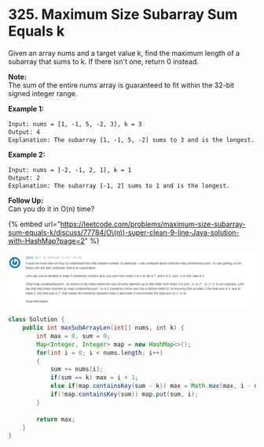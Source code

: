 # 325. Maximum Size Subarray Sum Equals k

Given an array nums and a target value k, find the maximum length of a subarray that sums to k. If there isn't one, return 0 instead.

**Note:**  
The sum of the entire nums array is guaranteed to fit within the 32-bit signed integer range.

**Example 1:**

```text
Input: nums = [1, -1, 5, -2, 3], k = 3
Output: 4 
Explanation: The subarray [1, -1, 5, -2] sums to 3 and is the longest.
```

**Example 2:**

```text
Input: nums = [-2, -1, 2, 1], k = 1
Output: 2 
Explanation: The subarray [-1, 2] sums to 1 and is the longest.
```

**Follow Up:**  
Can you do it in O\(n\) time?



{% embed url="https://leetcode.com/problems/maximum-size-subarray-sum-equals-k/discuss/77784/O\(n\)-super-clean-9-line-Java-solution-with-HashMap?page=2" %}

![](../.gitbook/assets/image%20%288%29.png)

```java
class Solution {
    public int maxSubArrayLen(int[] nums, int k) {
        int max = 0, sum = 0;
        Map<Integer, Integer> map = new HashMap<>();
        for(int i = 0; i < nums.length; i++)
        {
            sum += nums[i];
            if(sum == k) max = i + 1;
            else if(map.containsKey(sum - k)) max = Math.max(max, i - map.get(sum - k));
            if(!map.containsKey(sum)) map.put(sum, i);
        }
        
        return max;
    }
}
```

